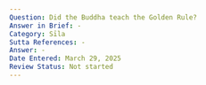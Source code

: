 ```yaml
---
Question: Did the Buddha teach the Golden Rule?
Answer in Brief: -
Category: Sīla
Sutta References: -
Answer: -
Date Entered: March 29, 2025
Review Status: Not started
---
```

